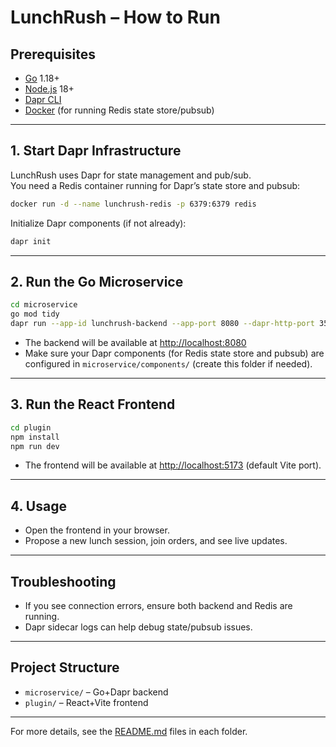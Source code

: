 # LunchRush – How to Run

## Prerequisites

- [Go](https://golang.org/dl/) 1.18+
- [Node.js](https://nodejs.org/) 18+
- [Dapr CLI](https://docs.dapr.io/get-dapr/cli/)
- [Docker](https://www.docker.com/) (for running Redis state store/pubsub)

---

## 1. Start Dapr Infrastructure

LunchRush uses Dapr for state management and pub/sub.  
You need a Redis container running for Dapr’s state store and pubsub:

```sh
docker run -d --name lunchrush-redis -p 6379:6379 redis
```

Initialize Dapr components (if not already):

```sh
dapr init
```

---

## 2. Run the Go Microservice

```sh
cd microservice
go mod tidy
dapr run --app-id lunchrush-backend --app-port 8080 --dapr-http-port 3500 --components-path ./components go run ./cmd/main.go
```

- The backend will be available at [http://localhost:8080](http://localhost:8080)
- Make sure your Dapr components (for Redis state store and pubsub) are configured in `microservice/components/` (create this folder if needed).

---

## 3. Run the React Frontend

```sh
cd plugin
npm install
npm run dev
```

- The frontend will be available at [http://localhost:5173](http://localhost:5173) (default Vite port).

---

## 4. Usage

- Open the frontend in your browser.
- Propose a new lunch session, join orders, and see live updates.

---

## Troubleshooting

- If you see connection errors, ensure both backend and Redis are running.
- Dapr sidecar logs can help debug state/pubsub issues.

---

## Project Structure

- `microservice/` – Go+Dapr backend
- `plugin/` – React+Vite frontend

---

For more details, see the [README.md](README.md) files in each folder.